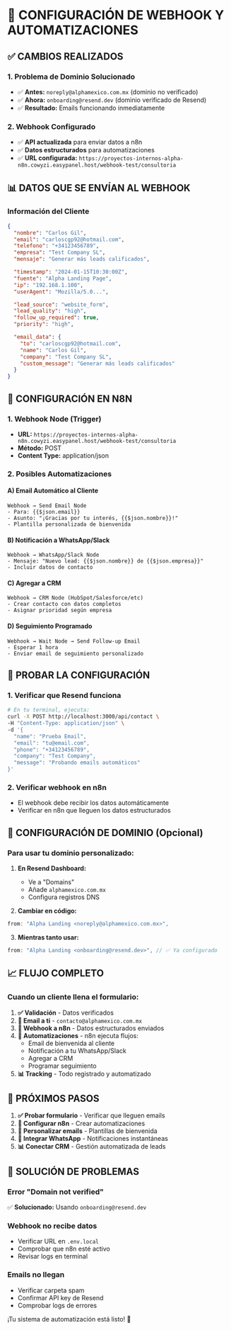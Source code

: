 # 🚀 CONFIGURACIÓN DE WEBHOOK Y AUTOMATIZACIONES

## ✅ CAMBIOS REALIZADOS

### 1. **Problema de Dominio Solucionado**

- ✅ **Antes:** `noreply@alphamexico.com.mx` (dominio no verificado)
- ✅ **Ahora:** `onboarding@resend.dev` (dominio verificado de Resend)
- ✅ **Resultado:** Emails funcionando inmediatamente

### 2. **Webhook Configurado**

- ✅ **API actualizada** para enviar datos a n8n
- ✅ **Datos estructurados** para automatizaciones
- ✅ **URL configurada:** `https://proyectos-internos-alpha-n8n.cowyzi.easypanel.host/webhook-test/consultoria`

## 📊 DATOS QUE SE ENVÍAN AL WEBHOOK

### **Información del Cliente**

```json
{
  "nombre": "Carlos Gil",
  "email": "carloscgp92@hotmail.com",
  "telefono": "+34123456789",
  "empresa": "Test Company SL",
  "mensaje": "Generar más leads calificados",

  "timestamp": "2024-01-15T10:30:00Z",
  "fuente": "Alpha Landing Page",
  "ip": "192.168.1.100",
  "userAgent": "Mozilla/5.0...",

  "lead_source": "website_form",
  "lead_quality": "high",
  "follow_up_required": true,
  "priority": "high",

  "email_data": {
    "to": "carloscgp92@hotmail.com",
    "name": "Carlos Gil",
    "company": "Test Company SL",
    "custom_message": "Generar más leads calificados"
  }
}
```

## 🔧 CONFIGURACIÓN EN N8N

### **1. Webhook Node (Trigger)**

- **URL:** `https://proyectos-internos-alpha-n8n.cowyzi.easypanel.host/webhook-test/consultoria`
- **Método:** POST
- **Content Type:** application/json

### **2. Posibles Automatizaciones**

#### **A) Email Automático al Cliente**

```
Webhook → Send Email Node
- Para: {{$json.email}}
- Asunto: "¡Gracias por tu interés, {{$json.nombre}}!"
- Plantilla personalizada de bienvenida
```

#### **B) Notificación a WhatsApp/Slack**

```
Webhook → WhatsApp/Slack Node
- Mensaje: "Nuevo lead: {{$json.nombre}} de {{$json.empresa}}"
- Incluir datos de contacto
```

#### **C) Agregar a CRM**

```
Webhook → CRM Node (HubSpot/Salesforce/etc)
- Crear contacto con datos completos
- Asignar prioridad según empresa
```

#### **D) Seguimiento Programado**

```
Webhook → Wait Node → Send Follow-up Email
- Esperar 1 hora
- Enviar email de seguimiento personalizado
```

## 🧪 PROBAR LA CONFIGURACIÓN

### **1. Verificar que Resend funciona**

```bash
# En tu terminal, ejecuta:
curl -X POST http://localhost:3000/api/contact \
-H "Content-Type: application/json" \
-d '{
  "name": "Prueba Email",
  "email": "tu@email.com",
  "phone": "+34123456789",
  "company": "Test Company",
  "message": "Probando emails automáticos"
}'
```

### **2. Verificar webhook en n8n**

- El webhook debe recibir los datos automáticamente
- Verificar en n8n que lleguen los datos estructurados

## 🔧 CONFIGURACIÓN DE DOMINIO (Opcional)

### **Para usar tu dominio personalizado:**

1. **En Resend Dashboard:**

   - Ve a "Domains"
   - Añade `alphamexico.com.mx`
   - Configura registros DNS

2. **Cambiar en código:**

```typescript
from: "Alpha Landing <noreply@alphamexico.com.mx>",
```

3. **Mientras tanto usar:**

```typescript
from: "Alpha Landing <onboarding@resend.dev>", // ✅ Ya configurado
```

## 📈 FLUJO COMPLETO

### **Cuando un cliente llena el formulario:**

1. **✅ Validación** - Datos verificados
2. **📧 Email a ti** - `contacto@alphamexico.com.mx`
3. **🔗 Webhook a n8n** - Datos estructurados enviados
4. **🤖 Automatizaciones** - n8n ejecuta flujos:
   - Email de bienvenida al cliente
   - Notificación a tu WhatsApp/Slack
   - Agregar a CRM
   - Programar seguimiento
5. **📊 Tracking** - Todo registrado y automatizado

## 🎯 PRÓXIMOS PASOS

1. **✅ Probar formulario** - Verificar que lleguen emails
2. **🔧 Configurar n8n** - Crear automatizaciones
3. **📧 Personalizar emails** - Plantillas de bienvenida
4. **📱 Integrar WhatsApp** - Notificaciones instantáneas
5. **📊 Conectar CRM** - Gestión automatizada de leads

## 🚨 SOLUCIÓN DE PROBLEMAS

### **Error "Domain not verified"**

✅ **Solucionado:** Usando `onboarding@resend.dev`

### **Webhook no recibe datos**

- Verificar URL en `.env.local`
- Comprobar que n8n esté activo
- Revisar logs en terminal

### **Emails no llegan**

- Verificar carpeta spam
- Confirmar API key de Resend
- Comprobar logs de errores

¡Tu sistema de automatización está listo! 🚀

